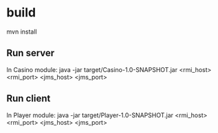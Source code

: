 # build

mvn install

## Run server

In Casino module:
java -jar target/Casino-1.0-SNAPSHOT.jar <rmi_host> <rmi_port> <jms_host> <jms_port>

## Run client

In Player module:
java -jar target/Player-1.0-SNAPSHOT.jar <rmi_host> <rmi_port> <jms_host> <jms_port> <name>